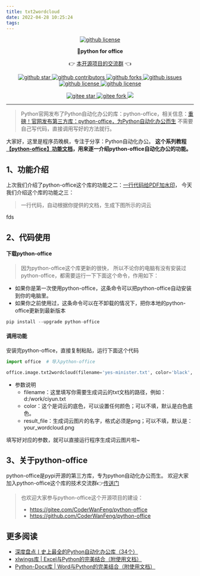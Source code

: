 ```yaml
---
title: txt2wordcloud
date: 2022-04-28 10:25:24
tags:
---
```



<p align="center">
    <a target="_blank" href='https://github.com/CoderWanFeng/python-office'>
    <img src="http://python4office.cn/images/github-nav.jpg" alt="github license"/>
    </a>   
</p>
<p align="center">
	<strong>🍬python for office</strong>
</p>
<p align="center">
	👉 <a href="https://mp.weixin.qq.com/s/CadAaJUTUlXmTxJAjFUfPQ">本开源项目的交流群</a> 👈
</p>


<p align="center" name="'github">
    <a target="_blank" href='https://github.com/CoderWanFeng/python-office'>
    <img src="https://img.shields.io/github/stars/CoderWanFeng/python-office.svg?style=social" alt="github star"/>
    </a>
    <a target="_blank" href='https://github.com/CoderWanFeng/python-office'>
    <img src="https://img.shields.io/github/contributors/CoderWanFeng/python-office" alt="github contributors"/>
    </a>
    <a target="_blank" href='https://github.com/CoderWanFeng/python-office'>
    <img src="https://img.shields.io/github/forks/CoderWanFeng/python-office" alt="github forks"/>
    </a>
    <a target="_blank" href='https://github.com/CoderWanFeng/python-office'>
    <img src="https://img.shields.io/github/issues/CoderWanFeng/python-office" alt="github issues"/>
    </a>	
    <a target="_blank" href='https://github.com/CoderWanFeng/python-office'>
    <img src="https://img.shields.io/github/issues-pr/CoderWanFeng/python-office" alt="github license"/>
    </a>
    <a target="_blank" href='https://github.com/CoderWanFeng/python-office'>
    <img src="https://img.shields.io/github/license/CoderWanFeng/python-office" alt="github license"/>
    </a>   
</p>

<p align="center" name="gitee">
	<a target="_blank" href='https://gitee.com/CoderWanFeng/python-office/'>
		<img src='https://gitee.com/CoderWanFeng/python-office/badge/star.svg?theme=dark' alt='gitee star'/>
	</a>
	<a target="_blank" href='https://github.com/CoderWanFeng/python-office'>
		<img src="https://gitee.com/CoderWanFeng/python-office/badge/fork.svg?theme=dark" alt="gitee fork"/>
	</a>
	<a href="https://mp.weixin.qq.com/s/Jf_EVdKlVnHhK68fW5OA6A">
	<img src="https://img.shields.io/badge/QQ-1090738447-orange"/></a>
</p>

-------------------------------------------------------------------------------


>Python官网发布了Python自动化办公的库：python-office，相关信息：[重磅！官网发布第三方库：python-office，为Python自动化办公而生](https://mp.weixin.qq.com/s/v2n0DTVTZUaw7QOnA0Zlow)
>不需要自己写代码，直接调用写好的方法就行。

大家好，这里是程序员晚枫，专注于分享：Python自动化办公。
**这个系列教程[【python-office】功能文档](https://mp.weixin.qq.com/mp/appmsgalbum?__biz=MzI2Nzg5MjgyNg==&action=getalbum&album_id=2371443069708992513&scene=173&from_msgid=2247496501&from_itemidx=1&count=3&nolastread=1#wechat_redirect)，用来逐一介绍python-office自动化办公的功能。**
## 1、功能介绍

上次我们介绍了python-office这个库的功能之二：[一行代码给PDF加水印](https://mp.weixin.qq.com/s/yJDs5RoytRL5hl-ybXkZOA)，
今天我们介绍这个库的功能之三：
> 一行代码，自动根据你提供的文档，生成下图所示的词云
>
fds
## 2、代码使用

#### 下载python-office
> 因为python-office这个库更新的很快，
> 所以不论你的电脑有没有安装过python-office，都需要运行一下下面这个命令，作用如下：
- 如果你是第一次使用python-office，这条命令可以把python-office自动安装到你的电脑里。
- 如果你之前使用过，这条命令可以在不卸载的情况下，把你本地的python-office更新到最新版本
```python
pip install --upgrade python-office
```
#### 调用功能
安装完python-office，直接复制粘贴，运行下面这个代码
```python
import office  # 导入python-office

office.image.txt2wordcloud(filename='yes-minister.txt', color='black', result_file="your_wordcloud.png")

```
- 参数说明
    - filename：这里填写你需要生成词云的txt文档的路径，例如：d:/work/ciyun.txt
    - color：这个是词云的底色，可以设置任何颜色；可以不填，默认是白色底色。
    - result_file：生成词云图片的名字，格式必须是png；可以不填，默认是：your_wordcloud.png

填写好对应的参数，就可以直接运行程序生成词云图片啦~


## 3、关于python-office
python-office是pypi开源的第三方库，专为python自动化办公而生。
欢迎大家加入python-office这个库的技术交流群👉[传送门](https://mp.weixin.qq.com/s/CadAaJUTUlXmTxJAjFUfPQ)

>也欢迎大家参与python-office这个开源项目的建设：
> - https://gitee.com/CoderWanFeng/python-office
> - https://github.com/CoderWanFeng/python-office

## 更多阅读
- [深度盘点丨史上最全的Python自动化办公库（34个）](https://mp.weixin.qq.com/s/RsBG_cg8GsB2P-9zmhrA1Q)
- [xlwings库 | Excel与Python的完美结合（附使用文档）](https://mp.weixin.qq.com/s/2_qNnsPK6fjEAUu3jf-NFA)
- [Python-Docx库 | Word与Python的完美结合（附使用文档）](https://mp.weixin.qq.com/s/_QzBRGeXsqF65-xlzQfFjQ)
